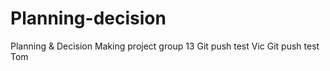 # Planning-decision
Planning &amp; Decision Making project group 13
Git push test Vic
Git push test Tom
